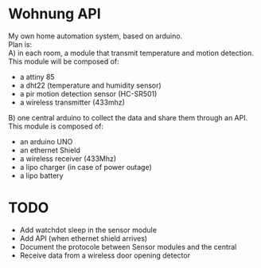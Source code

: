 Wohnung API
===========

My own home automation system, based on arduino.  
Plan is:  
A) in each room, a module that transmit temperature and motion detection.  
This module will be composed of:
 - a attiny 85
- a dht22 (temperature and humidity sensor)
- a pir motion detection sensor (HC-SR501)
- a wireless transmitter (433mhz) 

B) one central arduino to collect the data and share them through an API.  
This module is composed of:
- an arduino UNO
- an ethernet Shield
- a wireless receiver (433Mhz)
- a lipo charger (in case of power outage)
- a lipo battery

TODO
====
- Add watchdot sleep in the sensor module
- Add API (when ethernet shield arrives)
- Document the protocole between Sensor modules and the central
- Receive data from a wireless door opening detector
